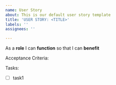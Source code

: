 ```yaml
---
name: User Story
about: This is our default user story template
title: 'USER STORY: <TITLE>'
labels: ''
assignees: ''

---
```


As a **role** I can **function** so that I can **benefit**

Acceptance Criteria:

Tasks:

- [ ] task1
